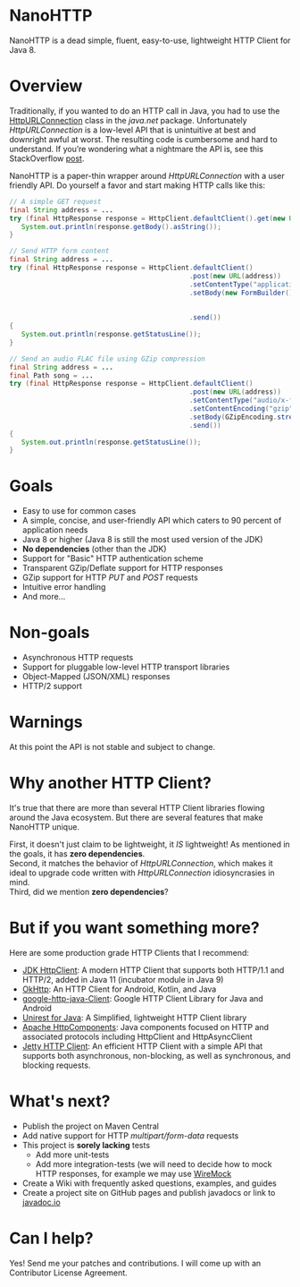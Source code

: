 NanoHTTP
========

NanoHTTP is a dead simple, fluent, easy-to-use, lightweight HTTP Client for Java 8.

Overview
==========

Traditionally, if you wanted to do an HTTP call in Java, you had to use the [HttpURLConnection](https://docs.oracle.com/javase/8/docs/api/java/net/HttpURLConnection.html) class in the *java.net* package. Unfortunately *HttpURLConnection* is a low-level API that is unintuitive at best and downright awful at worst. The resulting code is cumbersome and hard to understand. If you’re wondering what a nightmare the API is, see this StackOverflow [post](https://stackoverflow.com/questions/2793150/how-to-use-java-net-urlconnection-to-fire-and-handle-http-requests/2793153#2793153).

NanoHTTP is a paper-thin wrapper around *HttpURLConnection* with a user friendly API. Do yourself a favor and start making HTTP calls like this:

```java
// A simple GET request
final String address = ...
try (final HttpResponse response = HttpClient.defaultClient().get(new URL(address)).send()){
   System.out.println(response.getBody().asString());
}
```
```java
// Send HTTP form content
final String address = ...
try (final HttpResponse response = HttpClient.defaultClient()
                                             .post(new URL(address))
                                             .setContentType("application/x-www-form-urlencoded")
                                             .setBody(new FormBuilder().encode("param1", "value1")
                                                                       .encode("param2", "value2")
                                                                       .build())
                                             .send())
{
   System.out.println(response.getStatusLine());
}
```
```java
// Send an audio FLAC file using GZip compression
final String address = ...
final Path song = ...
try (final HttpResponse response = HttpClient.defaultClient()
                                             .post(new URL(address))
                                             .setContentType("audio/x-flac; rate=16000")
                                             .setContentEncoding("gzip")
                                             .setBody(GZipEncoding.stream(() -> Files.newInputStream(song)))
                                             .send())
{
   System.out.println(response.getStatusLine());
}

```

Goals
=====

- Easy to use for common cases
- A simple, concise, and user-friendly API which caters to 90 percent of application needs
- Java 8 or higher (Java 8 is still the most used version of the JDK)
- **No dependencies** (other than the JDK)
- Support for "Basic" HTTP authentication scheme
- Transparent GZip/Deflate support for HTTP responses
- GZip support for HTTP *PUT* and *POST* requests
- Intuitive error handling
- And more...

Non-goals
=========
- Asynchronous HTTP requests
- Support for pluggable low-level HTTP transport libraries
- Object-Mapped (JSON/XML) responses
- HTTP/2 support

Warnings
========
At this point the API is not stable and subject to change.

Why another HTTP Client?
========================
It's true that there are more than several HTTP Client libraries flowing around the Java ecosystem. But there are several features that make NanoHTTP unique.

First, it doesn't just claim to be lightweight, it *IS* lightweight! As mentioned in the goals, it has **zero dependencies**.  
Second, it matches the behavior of *HttpURLConnection*, which makes it ideal to upgrade code written with *HttpURLConnection* idiosyncrasies in mind.  
Third, did we mention **zero dependencies**?

But if you want something more?
===============================
Here are some production grade HTTP Clients that I recommend:
- [JDK HttpClient](https://docs.oracle.com/en/java/javase/11/docs/api/java.net.http/java/net/http/HttpClient.html): A modern HTTP Client that supports both HTTP/1.1 and HTTP/2, added in Java 11 (incubator module in Java 9) 
- [OkHttp](https://square.github.io/okhttp/): An HTTP Client for Android, Kotlin, and Java
- [google-http-java-Client](https://googleapis.github.io/google-http-java-client/): Google HTTP Client Library for Java and Android
- [Unirest for Java](http://kong.github.io/unirest-java/): A Simplified, lightweight HTTP Client library
- [Apache HttpComponents](https://hc.apache.org/index.html): Java components focused on HTTP and associated protocols including HttpClient and HttpAsyncClient
- [Jetty HTTP Client](https://www.eclipse.org/jetty/documentation/current/http-client-api.html): An efficient HTTP Client with a simple API that supports both asynchronous,  non-blocking, as well as synchronous, and blocking requests.

What's next?
============
- Publish the project on Maven Central
- Add native support for HTTP <i>multipart/form-data</i> requests
- This project is **sorely lacking** tests
    - Add more unit-tests
    - Add more integration-tests (we will need to decide how to mock HTTP responses, for example we may use [WireMock](https://github.com/tomakehurst/wiremock)
- Create a Wiki with frequently asked questions, examples, and guides
- Create a project site on GitHub pages and publish javadocs or link to [javadoc.io](https://www.javadoc.io/)

Can I help?
===========
Yes! Send me your patches and contributions. I will come up with an Contributor License Agreement. 
